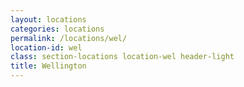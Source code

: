 ```yaml
---
layout: locations
categories: locations
permalink: /locations/wel/
location-id: wel
class: section-locations location-wel header-light
title: Wellington
---
```

